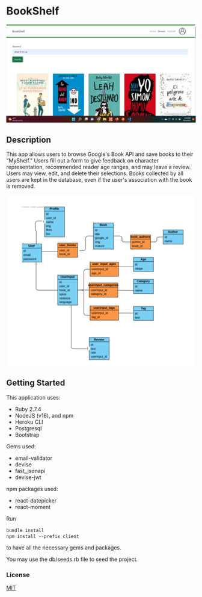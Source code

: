 # BookShelf

![Website browse page](/client/src/components/assets/browseimage.png)

## Description

This app allows users to browse Google's Book API and save books to their "MyShelf." Users fill out a form to give feedback on character representation, recommended reader age ranges, and may leave a review. Users may view, edit, and delete their selections. Books collected by all users are kept in the database, even if the user's association with the book is removed.

![Domain model](/client/src/components/assets/domainmodel.png)

## Getting Started

This application uses:
- Ruby 2.7.4
- NodeJS (v16), and npm
- Heroku CLI
- Postgresql
- Bootstrap

Gems used:
- email-validator
- devise
- fast_jsonapi
- devise-jwt

npm packages used:
- react-datepicker
- react-moment

Run
```
bundle install
npm install --prefix client
```
to have all the necessary gems and packages.

You may use the db/seeds.rb file to seed the project.

### License
[MIT](https://choosealicense.com/licenses/mit/)

